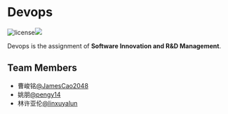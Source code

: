 # Devops

![license](https://img.shields.io/dub/l/vibe-d.svg?style=plastic)![](https://img.shields.io/badge/language-idon'tknow-orange.svg)

Devops is the assignment of **Software Innovation and R&D Management**.

## Team Members

* 曹峻铭[@JamesCao2048](https://github.com/JamesCao2048)
* 姚朋[@pengy14](https://github.com/pengy14)
* 林许亚伦[@linxuyalun](https://github.com/linxuyalun)